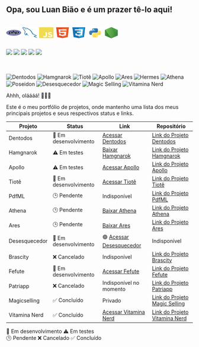 ## Opa, sou Luan Bião e é um prazer tê-lo aqui!

<div style="display: inline_block"><br>
  <img align="center" alt="PHP" height="30" width="40" src="https://raw.githubusercontent.com/devicons/devicon/master/icons/php/php-original.svg"> 
  <img align="center" alt="MySQL" height="30" width="40" src="https://raw.githubusercontent.com/devicons/devicon/master/icons/mysql/mysql-original.svg"> 
  <img align="center" alt="Javascript" height="30" width="40" src="https://raw.githubusercontent.com/devicons/devicon/master/icons/javascript/javascript-plain.svg">
  <img align="center" alt="HTML5" height="30" width="40" src="https://raw.githubusercontent.com/devicons/devicon/master/icons/html5/html5-original.svg">
  <img align="center" alt="CSS" height="30" width="40" src="https://raw.githubusercontent.com/devicons/devicon/master/icons/css3/css3-original.svg">
  <img align="center" alt="Python" height="30" width="40" src="https://raw.githubusercontent.com/devicons/devicon/master/icons/python/python-original.svg">
  <img align="center" alt="NodeJS" height="30" width="40" src=" https://raw.githubusercontent.com/devicons/devicon/master/icons/nodejs/nodejs-original.svg">
</div>
  
  ##
 
<div> 
  <a href="https://www.youtube.com/channel/UC_-uuuZbY0AAt9CViNzvc-Q" target="_blank"><img src="https://img.shields.io/badge/YouTube-FF0000?style=for-the-badge&logo=youtube&logoColor=white" target="_blank"></a>
  <a href="https://instagram.com/luanbiao" target="_blank"><img src="https://img.shields.io/badge/-Instagram-%23E4405F?style=for-the-badge&logo=instagram&logoColor=white" target="_blank"></a>
  <a href="https://discord.gg/wagxzStdcR" target="_blank"><img src="https://img.shields.io/badge/Discord-7289DA?style=for-the-badge&logo=discord&logoColor=white" target="_blank"></a> 
  <a href = "mailto:luanbiao@hotmail.com"><img src="https://img.shields.io/badge/-Gmail-%23333?style=for-the-badge&logo=gmail&logoColor=white" target="_blank"></a>
  <a href="https://www.linkedin.com/in/luan-biao" target="_blank"><img src="https://img.shields.io/badge/-LinkedIn-%230077B5?style=for-the-badge&logo=linkedin&logoColor=white" target="_blank"></a> 
</div>

##

<div style="display: inline_block"><br>
  <img align="center" alt="Dentodos" height="60" src="https://desesquecedor.com.br/uploads/1/anexos/dentodos.png">
  <img align="center" alt="Hamgnarok" height="60" src="https://desesquecedor.com.br/uploads/1/anexos/icone.png">
  <img align="center" alt="Tiotê" height="60" src="https://tiote.com.br/tiote_t.png">
  <img align="center" alt="Apollo" height="60" src="https://zeus.tiote.com.br/imgs/apolo.png"> 
  <img align="center" alt="Ares" height="60" src="https://zeus.tiote.com.br/imgs/ares.png">
  <img align="center" alt="Hermes" height="60"  src="https://zeus.tiote.com.br/imgs/hermes.png">
  <img align="center" alt="Athena" height="60" src="https://zeus.tiote.com.br/imgs/athena.png">
  <img align="center" alt="Poseidon" height="60" src="https://zeus.tiote.com.br/imgs/poseidon.png">
  <img align="center" alt="Desesquecedor" height="60" src="https://desesquecedor.com.br/img/logo2.webp"> 
  <img align="center" alt="Magic Selling" height="60"  src="https://desesquecedor.com.br/uploads/1/anexos/magicselling.png">  
  <img align="center" alt="Vitamina Nerd" height="60" src="https://vitaminanerd.com.br/marcas/Logo%20PinT.png">
</div>

Ahhh, oláááá! 👋👋👋

Este é o meu portfólio de projetos, onde mantenho uma lista dos meus principais projetos e seus respectivos status e links.

| Projeto       | Status       | Link | Repositório                                      |
|---------------|--------------|----------------|-------------------------------------------|
| Dentodos      | 🚧 Em desenvolvimento  | [Acessar Dentodos](https://dentodos.com.br) | [Link do Projeto Dentodos](https://github.com/luanbiao/dentodos) |
| Hamgnarok     | ⚠️ Em testes     | [Baixar Hamgnarok](https://#)      | [Link do Projeto Hamgnarok](https://github.com/luanbiao/hamgnarok) |
| Apollo        | ⚠️ Em testes     | [Acessar Apollo](https://apollo.tiote.com.br)     | [Link do Projeto Apollo](https://github.com/luanbiao/apollo) |
| Tiotê         | 🚧 Em desenvolvimento  | [Acessar Tiotê](https://tiote.com.br)     | [Link do Projeto Tiotê](https://github.com/luanbiao/tiote) |
| PdfML         | 🕒 Pendente      | Indisponível   | [Link do Projeto PdfML](https://github.com/luanbiao/pdfml) |
| Athena        | 🕒 Pendente      | [Baixar Athena](https://zeus.tiote.com.br)    | [Link do Projeto Athena](https://github.com/luanbiao/athena) |
| Ares          | 🕒 Pendente      | [Baixar Ares](https://zeus.tiote.com.br)    | [Link do Projeto Ares](https://github.com/luanbiao/ares) |
| Desesquecedor | 🚧 Em desenvolvimento  | 🟢 [Acessar Desesquecedor](https://desesquecedor.com.br)    | Indisponível |
| Brascity      | ❌ Cancelado     | Indisponível    | [Link do Projeto Brascity](https://github.com/luanbiao/brascity) |
| Fefute        | 🚧 Em desenvolvimento  | [Acessar Fefute](https://fefute.com.br)     | [Link do Projeto Fefute](https://github.com/luanbiao/fefute) |
| Patriapp      | ❌ Cancelado     | Indisponível no momento     | [Link do Projeto Patriapp](https://github.com/luanbiao/patriapp) |
| Magicselling  | ✅ Concluído     | Privado | [Link do Projeto Magic Selling](https://github.com/luanbiao/magicselling) |
| Vitamina Nerd | ✅ Concluído    | [Acessar Vitamina Nerd](https://vitaminanerd.com.br)      | [Link do Projeto Vitamina Nerd](https://github.com/luanbiao/vitaminanerd) |

🚧 Em desenvolvimento
⚠️ Em testes  
🕒 Pendente
❌ Cancelado
✅ Concluído


